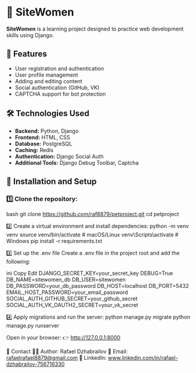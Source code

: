 # 📝 SiteWomen

**SiteWomen** is a learning project designed to practice web development skills using Django.  

## 🚀 Features
- User registration and authentication  
- User profile management  
- Adding and editing content  
- Social authentication (GitHub, VK)  
- CAPTCHA support for bot protection  

## 🛠 Technologies Used
- **Backend:** Python, Django  
- **Frontend:** HTML, CSS  
- **Database:** PostgreSQL  
- **Caching:** Redis  
- **Authentication:** Django Social Auth  
- **Additional Tools:** Django Debug Toolbar, Captcha  

## 🔧 Installation and Setup

### 1️⃣ Clone the repository:
bash
git clone https://github.com/raf8879/petproject.git
cd petproject


2️⃣ Create a virtual environment and install dependencies:
python -m venv venv
source venv/bin/activate  # macOS/Linux
venv\Scripts\activate  # Windows
pip install -r requirements.txt

3️⃣ Set up the .env file
Create a .env file in the project root and add the following:

ini
Copy
Edit
DJANGO_SECRET_KEY=your_secret_key
DEBUG=True
DB_NAME=sitewomen_db
DB_USER=sitewomen
DB_PASSWORD=your_db_password
DB_HOST=localhost
DB_PORT=5432
EMAIL_HOST_PASSWORD=your_email_password
SOCIAL_AUTH_GITHUB_SECRET=your_github_secret
SOCIAL_AUTH_VK_OAUTH2_SECRET=your_vk_secret


4️⃣ Apply migrations and run the server:
python manage.py migrate
python manage.py runserver

Open in your browser:
👉 http://127.0.0.1:8000



🔗 Contact
👨‍💻 Author: Rafael Dzhabrailov
📩 Email: rafaelrafael8879@gmail.com
🔗 LinkedIn: www.linkedin.com/in/rafael-dzhabrailov-756716330
